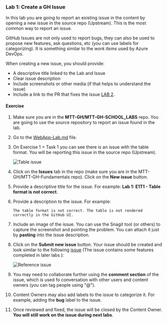### Lab 1: Create a GH Issue
In this lab you are going to report an existing issue in the content by opening a new issue in the source repo (Upstream). This is the most common way to report an issue. 

GitHub Issues are not only used to report bugs, they can also be used to propose new features, ask questions, etc (you can use labels for categorizing). It is something similar to the *work items* used by Azure DevOps.

When creating a new issue, you should provide:
- A descriptive title linked to the Lab and Issue
- Clear issue description
- Include screenshots or other media (if that helps to understand the issue)
- Include a link to the PR that fixes the issue [LAB 2](https://github.com/MTT-GH/MTT-GH-SCHOOL-LABS/blob/main/Lab2-Create-PR-Beginner.md).

#### Exercise

1. Make sure you are in the **MTT-GH/MTT-GH-SCHOOL_LABS** repo. You are going to use the source repository to report an issue found in the lab.
1. Go to the [WebApp-Lab.md](Instructions/WebApp-Lab.md) file.

1. On Exercise 1 > Task 1 you can see there is an issue with the table format. You will be reporting this issue in the source repo (Upstream).

    ![Table issue](media/table-issue.png)

1. Click on the **Issues** tab in the repo (make sure you are in the MTT-GH/MTT-GH-Fundamentals repo). Click on the **New issue** button.

1. Provide a descriptive title for the issue. For example: **Lab 1: E1T1 - Table format is not correct**.
1. Provide a description to the issue. For example:

    ```The table format is not correct. The table is not rendered correctly in the GitHub UI.```
1. Include an image of the issue. You can use the Snagit tool (or others) to capture the screenshot and pointing the problem. You can attach it just by **pasting** into the issue description.

1. Click on the **Submit new issue** button. Your issue should be created and look similar to the following [issue](https://github.com/MTT-GH/MTT-GH-SCHOOL-LABS/issues/1)  (The issue contains some features completed in later labs ):

    ![Reference issue](media/reference-issue.png)

1. You may need to collaborate further using the **comment section** of the issue, which is used fo conversation with other users and content owners (you can tag people using "@").
1. Content Owners may also add labels to the issue to categorize it. For example, adding the **bug** label to the issue.

1. Once reviewed and fixed, the issue will be closed by the Content Owner. **You will still work on the issue during next labs**. 
